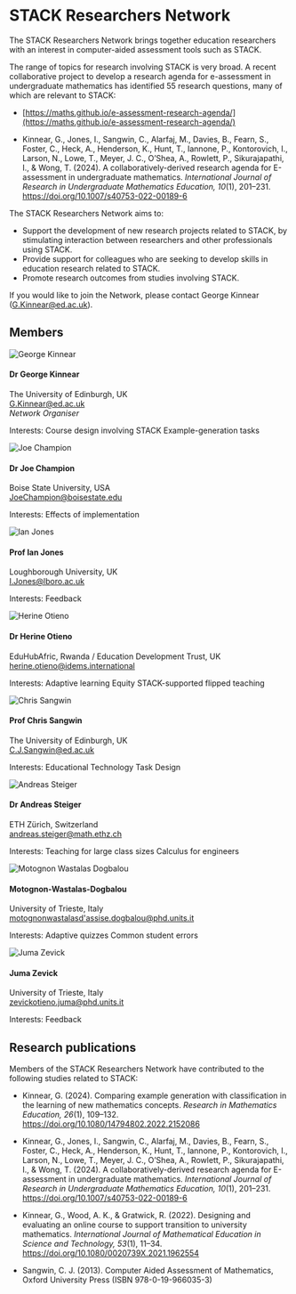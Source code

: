 # STACK Researchers Network

The STACK Researchers Network brings together education researchers with an interest in computer-aided assessment tools such as STACK.

The range of topics for research involving STACK is very broad. A recent collaborative project to develop a research agenda for e-assessment in undergraduate mathematics has identified 55 research questions, many of which are relevant to STACK:

 * [https://maths.github.io/e-assessment-research-agenda/](https://maths.github.io/e-assessment-research-agenda/)

 * Kinnear, G., Jones, I., Sangwin, C., Alarfaj, M., Davies, B., Fearn, S., Foster, C., Heck, A., Henderson, K., Hunt, T., Iannone, P., Kontorovich, I., Larson, N., Lowe, T., Meyer, J. C., O’Shea, A., Rowlett, P., Sikurajapathi, I., & Wong, T. (2024). A collaboratively-derived research agenda for E-assessment in undergraduate mathematics. _International Journal of Research in Undergraduate Mathematics Education, 10_(1), 201–231. <https://doi.org/10.1007/s40753-022-00189-6>

The STACK Researchers Network aims to:

* Support the development of new research projects related to STACK, by stimulating interaction between researchers and other professionals using STACK.
* Provide support for colleagues who are seeking to develop skills in education research related to STACK.
* Promote research outcomes from studies involving STACK.

If you would like to join the Network, please contact George Kinnear (<a href="mailto:G.Kinnear@ed.ac.uk">G.Kinnear@ed.ac.uk</a>).


## Members

<div class="row">
	<div class="col-md-auto"><img class="img-profile-pic" src="../../img/people/George-Kinnear.jpg" alt="George Kinnear"></div>
    <div class="col">
		<h4>Dr George Kinnear</h4>
		<p>The University of Edinburgh, UK<br />
		  <a href="mailto:G.Kinnear@ed.ac.uk">G.Kinnear@ed.ac.uk</a><br />
		  <em>Network Organiser</em>
		</p>
		<p>Interests:
			<span class="badge badge-pill badge-light">Course design involving STACK</span>
			<span class="badge badge-pill badge-light">Example-generation tasks</span>
		</p>
	</div>
</div>
	

<div class="row">
	<div class="col-md-auto"><img class="img-profile-pic" src="../../img/people/Joe-Champion.jpg" alt="Joe Champion"></div>
    <div class="col">
		<h4>Dr Joe Champion</h4>
		<p>Boise State University, USA<br />
		  <a href="mailto:JoeChampion@boisestate.edu">JoeChampion@boisestate.edu</a>
		</p>
		<p>Interests:
			<span class="badge badge-pill badge-light">Effects of implementation</span>
		</p>
	</div>
</div>

<div class="row">
	<div class="col-md-auto"><img class="img-profile-pic" src="../../img/people/Ian-Jones.png" alt="Ian Jones"></div>
    <div class="col">
		<h4>Prof Ian Jones</h4>
		<p>Loughborough University, UK<br />
		  <a href="mailto:I.Jones@lboro.ac.uk">I.Jones@lboro.ac.uk</a>
		</p>
		<p>Interests:
			<span class="badge badge-pill badge-light">Feedback</span>
		</p>
	</div>
</div>

<div class="row">
	<div class="col-md-auto"><img class="img-profile-pic" src="../../img/people/Herine-Otieno.jpg" alt="Herine Otieno"></div>
    <div class="col">
		<h4>Dr Herine Otieno</h4>
		<p>EduHubAfric, Rwanda / Education Development Trust, UK<br />
		  <a href="mailto:herine.otieno@idems.international">herine.otieno@idems.international</a>
		</p>
		<p>Interests:
			<span class="badge badge-pill badge-light">Adaptive learning</span>
			<span class="badge badge-pill badge-light">Equity</span>
			<span class="badge badge-pill badge-light">STACK-supported flipped teaching</span>
		</p>
	</div>
</div>

<div class="row">
	<div class="col-md-auto"><img class="img-profile-pic" src="../../img/people/chris.png" alt="Chris Sangwin"></div>
    <div class="col">
		<h4>Prof Chris Sangwin</h4>
		<p>The University of Edinburgh, UK<br />
		  <a href="mailto:C.J.Sangwin@ed.ac.uk">C.J.Sangwin@ed.ac.uk</a>
		</p>
		<p>Interests:
			<span class="badge badge-pill badge-light">Educational Technology</span>
			<span class="badge badge-pill badge-light">Task Design</span>
		</p>
	</div>
</div>

<div class="row">
	<div class="col-md-auto"><img class="img-profile-pic" src="../../img/people/Andreas-Steiger.jpg" alt="Andreas Steiger"></div>
    <div class="col">
		<h4>Dr Andreas Steiger</h4>
		<p>ETH Zürich, Switzerland<br />
		  <a href="mailto:andreas.steiger@math.ethz.ch">andreas.steiger@math.ethz.ch</a>
		</p>
		<p>Interests:
			<span class="badge badge-pill badge-light">Teaching for large class sizes</span>
			<span class="badge badge-pill badge-light">Calculus for engineers</span>
		</p>
	</div>
</div>

<div class="row">
	<div class="col-md-auto"><img class="img-profile-pic" src="../../img/people/Motognon-Wastalas-Dogbalou.jpg" alt="Motognon Wastalas Dogbalou"></div>
    <div class="col">
		<h4>Motognon-Wastalas-Dogbalou</h4>
		<p>University of Trieste, Italy<br />
		  <a href="mailto:motognonwastalasd'assise.dogbalou@phd.units.it">motognonwastalasd'assise.dogbalou@phd.units.it</a>
		</p>
		<p>Interests:
			<span class="badge badge-pill badge-light">Adaptive quizzes</span>
			<span class="badge badge-pill badge-light">Common student errors</span>
		</p>
	</div>
</div>

<div class="row">
	<div class="col-md-auto"><img class="img-profile-pic" src="../../img/people/Juma-Zevick_square.jpg" alt="Juma Zevick"></div>
    <div class="col">
		<h4>Juma Zevick</h4>
		<p>University of Trieste, Italy<br />
		  <a href="mailto:zevickotieno.juma@phd.units.it">zevickotieno.juma@phd.units.it</a>
		</p>
		<p>Interests:
			<span class="badge badge-pill badge-light">Feedback</span>
		</p>
	</div>
</div>

## Research publications

Members of the STACK Researchers Network have contributed to the following studies related to STACK:

* Kinnear, G. (2024). Comparing example generation with classification in the learning of new mathematics concepts. _Research in Mathematics Education, 26_(1), 109–132. <https://doi.org/10.1080/14794802.2022.2152086>

* Kinnear, G., Jones, I., Sangwin, C., Alarfaj, M., Davies, B., Fearn, S., Foster, C., Heck, A., Henderson, K., Hunt, T., Iannone, P., Kontorovich, I., Larson, N., Lowe, T., Meyer, J. C., O’Shea, A., Rowlett, P., Sikurajapathi, I., & Wong, T. (2024). A collaboratively-derived research agenda for E-assessment in undergraduate mathematics. _International Journal of Research in Undergraduate Mathematics Education, 10_(1), 201–231. <https://doi.org/10.1007/s40753-022-00189-6>

* Kinnear, G., Wood, A. K., & Gratwick, R. (2022). Designing and evaluating an online course to support transition to university mathematics. _International Journal of Mathematical Education in Science and Technology, 53_(1), 11–34. <https://doi.org/10.1080/0020739X.2021.1962554>

* Sangwin, C. J. (2013). Computer Aided Assessment of Mathematics, Oxford University Press (ISBN 978-0-19-966035-3)
